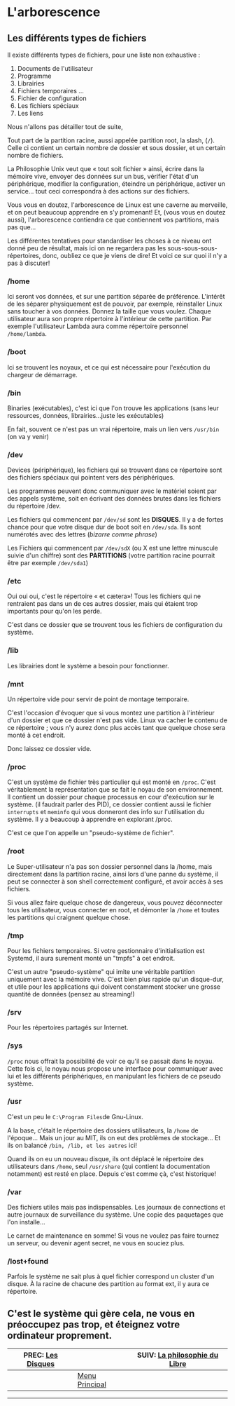 # L'arborescence


## Les différents types de fichiers 

Il existe différents types de fichiers, pour une liste non exhaustive :

1. Documents de l'utilisateur
1. Programme
1. Librairies
1. Fichiers temporaires ...
1. Fichier de configuration
1. Les fichiers spéciaux
1. Les liens

Nous n'allons pas détailler tout de suite,

Tout part de la partition racine, aussi appelée partition root, la slash, (`/`). Celle ci contient un certain nombre de dossier et sous dossier, et un certain nombre de fichiers.

La Philosophie Unix veut que « tout soit fichier » ainsi, écrire dans la mémoire vive, envoyer des données sur un bus, vérifier l'état d'un périphérique, modifier la configuration, éteindre un périphérique, activer un service... tout ceci correspondra à des actions sur des fichiers.

Vous vous en doutez, l'arborescence de Linux est une caverne au merveille, et on peut beaucoup apprendre en s'y promenant! Et, (vous vous en doutez aussi), l'arborescence contiendra ce que contiennent vos partitions, mais pas que...

Les différentes tentatives pour standardiser les choses à ce niveau ont donné peu de résultat, mais ici on ne regardera pas les sous-sous-sous-répertoires, donc, oubliez ce que je viens de dire! Et voici ce sur quoi il n'y a pas à discuter!

### /home 

Ici seront vos données, et sur une partition séparée de préférence. L'intérêt de les séparer physiquement est de pouvoir, par exemple, réinstaller Linux sans toucher à vos données. Donnez la taille que vous voulez. Chaque utilisateur aura son propre répertoire à l'intérieur de cette partition. Par exemple l'utilisateur Lambda aura comme répertoire personnel `/home/lambda`.

### /boot 

Ici se trouvent les noyaux, et ce qui est nécessaire pour l'exécution du chargeur de démarrage.

### /bin 

Binaries (exécutables), c'est ici que l'on trouve les applications (sans leur ressources, données, librairies...juste les exécutables)

En fait, souvent ce n'est pas un vrai répertoire, mais un lien vers `/usr/bin` (on va y venir)

### /dev 

Devices (périphérique), les fichiers qui se trouvent dans ce répertoire sont des fichiers spéciaux qui pointent vers des périphériques.

Les programmes peuvent donc communiquer avec le matériel soient par des appels système, soit en écrivant des données brutes dans les fichiers du répertoire /dev.

Les fichiers qui commencent par `/dev/sd` sont les **DISQUES**. Il y a de fortes chance pour que votre disque dur de boot soit en `/dev/sda`. Ils sont numérotés avec des lettres (*bizarre comme phrase*)

Les Fichiers qui commencent par `/dev/sdX` (ou X est une lettre minuscule suivie d'un chiffre) sont des **PARTITIONS** (votre partition racine pourrait être par exemple `/dev/sda1`)

### /etc 

Oui oui oui, c'est le répertoire « et cætera»! Tous les fichiers qui ne rentraient pas dans un de ces autres dossier, mais qui étaient trop importants pour qu'on les perde.

C'est dans ce dossier que se trouvent tous les fichiers de configuration du système.

### /lib 

Les librairies dont le système a besoin pour fonctionner.

### /mnt 

Un répertoire vide pour servir de point de montage temporaire.

C'est l'occasion d'évoquer que si vous montez une partition à l'intérieur d'un dossier et que ce dossier n'est pas vide. Linux va cacher le contenu de ce répertoire ; vous n'y aurez donc plus accès tant que quelque chose sera monté à cet endroit.

Donc laissez ce dossier vide.

### /proc 

C'est un système de fichier très particulier qui est monté en `/proc`. C'est véritablement la représentation que se fait le noyau de son environnement. Il contient un dossier pour chaque processus en cour d'exécution sur le système. (il faudrait parler des PID), ce dossier contient aussi le fichier `interrupts` et `meminfo` qui vous donneront des info sur l'utilisation du système. Il y a beaucoup à apprendre en explorant /proc.

C'est ce que l'on appelle un "pseudo-système de fichier".

### /root 

Le Super-utilisateur n'a pas son dossier personnel dans la /home, mais directement dans la partition racine, ainsi lors d'une panne du système, il peut se connecter à son shell correctement configuré, et avoir accès à ses fichiers.

Si vous allez faire quelque chose de dangereux, vous pouvez déconnecter tous les utilisateur, vous connecter en root, et démonter la `/home` et toutes les partitions qui craignent quelque chose.

### /tmp 

Pour les fichiers temporaires. Si votre gestionnaire d'initialisation est Systemd, il aura surement monté un "tmpfs" à cet endroit.

C'est un autre "pseudo-système" qui imite une véritable partition uniquement avec la mémoire vive. C'est bien plus rapide qu'un disque-dur, et utile pour les applications qui doivent constamment stocker une grosse quantité de données (pensez au streaming!)

### /srv 

Pour les répertoires partagés sur Internet.

### /sys 

`/proc` nous offrait la possibilité de voir ce qu'il se passait dans le noyau. Cette fois ci, le noyau nous propose une interface pour communiquer avec lui et les différents périphériques, en manipulant les fichiers de ce pseudo système.

### /usr 

C'est un peu le `C:\Program Files`de Gnu-Linux.

A la base, c'était le répertoire des dossiers utilisateurs, la `/home` de l'époque... Mais un jour au MIT, ils on eut des problèmes de stockage... Et ils on balancé `/bin, /lib, et les autres` ici!

Quand ils on eu un nouveau disque, ils ont déplacé le répertoire des utilisateurs dans `/home`, seul `/usr/share` (qui contient la documentation notamment) est resté en place. Depuis c'est comme çà, c'est historique!

### /var 

Des fichiers utiles mais pas indispensables. Les journaux de connections et autre journaux de surveillance du système. Une copie des paquetages que l'on installe...

Le carnet de maintenance en somme! Si vous ne voulez pas faire tournez un serveur, ou devenir agent secret, ne vous en souciez plus.

### /lost+found 

Parfois le système ne sait plus à quel fichier correspond un cluster d'un disque. À la racine de chacune des partition au format ext, il y aura ce répertoire.

C'est le système qui gère cela, ne vous en préoccupez pas trop, et éteignez votre ordinateur proprement.
-------------------------------------------
| PREC: [Les Disques](110_disks.md) |  | SUIV: [La philosophie du Libre](130_libre.md) |
| -------------  | ----- |  ----------         |
|  | [Menu Principal](index.md) |  |
-------------------------------------------
